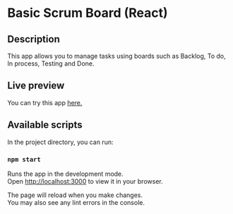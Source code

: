 # Basic Scrum Board (React)

## Description

This app allows you to manage tasks using boards such as Backlog, To do, In process, Testing and Done.

## Live preview

You can try this app [here.](https://basic-scrum-board.web.app/)

## Available scripts

In the project directory, you can run:

### `npm start`

Runs the app in the development mode.\
Open [http://localhost:3000](http://localhost:3000) to view it in your browser.

The page will reload when you make changes.\
You may also see any lint errors in the console.